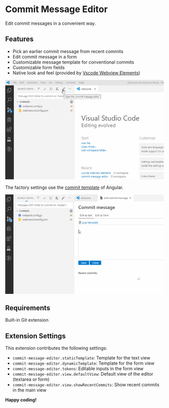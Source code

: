 # Commit Message Editor

Edit commit messages in a convenient way.

## Features

* Pick an earlier commit message from recent commits
* Edit commit message in a form
* Customizable message template for conventional commits
* Customizable form fields
* Native look and feel (provided by [Vscode Webview Elements](https://github.com/bendera/vscode-webview-elements))

![Preview](preview1.gif)

The factory settings use the [commit template](https://github.com/angular/angular/blob/master/CONTRIBUTING.md#-commit-message-guidelines) of Angular.

![Preview](preview2.gif)

## Requirements

Built-in Git extension

## Extension Settings

This extension contributes the following settings:

* `commit-message-editor.staticTemplate`: Template for the text view
* `commit-message-editor.dynamicTemplate`: Template for the form view
* `commit-message-editor.tokens`: Editable inputs in the form view
* `commit-message-editor.view.defaultView`: Default view of the editor (textarea or form)
* `commit-message-editor.view.showRecentCommits`: Show recent commits in the main view

**Happy coding!**
